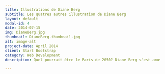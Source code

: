 ```yaml
---
title: Illustrations de Diane Berg
subtitle: Les quatres autres illustration de Diane Berg
layout: default
modal-id: 4
date: 2014-07-15
img: DianeBerg.jpg
thumbnail: DianeBerg-thumbnail.jpg
alt: image-alt
project-date: April 2014
client: Start Bootstrap
category: Web Development
description: Quel pourrait être le Paris de 2050? Diane Berg s'est amusée à imaginer des représentations des moments de vie à Paris en 2050

---
```

